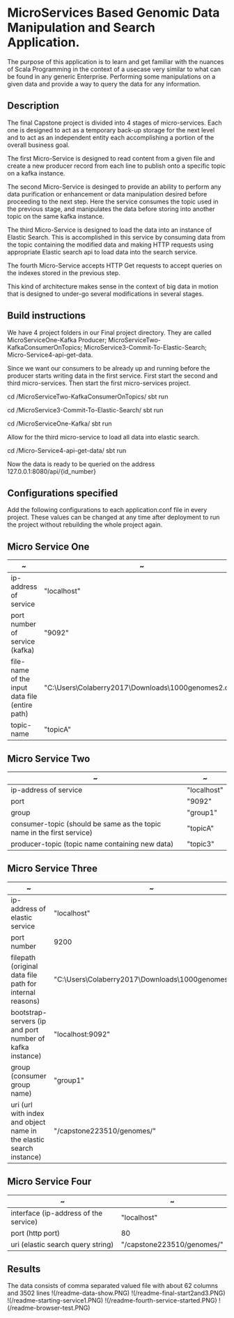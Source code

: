 
# MicroServices Based Genomic Data Manipulation and Search Application.

The purpose of this application is to learn and get familiar with the nuances of 
Scala Programming in the context of a usecase very similar to what can be found in any
generic Enterprise. Performing some manipulations on a given data and provide a way to
query the data for any information. 

## Description
The final Capstone project is divided into 4 stages of micro-services. Each one is designed to 
act as a temporary back-up storage for the next level  and to act as an independent entity each
accomplishing a portion of the overall business goal. 

The first Micro-Service is designed to read content from a given file and create a new producer 
record from each line to publish onto a specific topic on a kafka instance.

The second Micro-Service is desinged to provide an ability to perform any data purification or 
enhancement or data manipulation desired before proceeding to the next step. Here the service consumes
the topic used in the previous stage, and manipulates the data before storing into another topic on the 
same kafka instance.

The third Micro-Service is designed to load the data into an instance of Elastic Search. This is 
accomplished in this service by consuming data from the topic containing the modified data and making 
HTTP requests using appropriate Elastic search api to load data into the search service.

The fourth Micro-Service accepts HTTP Get requests to accept queries on the indexes stored in the previous
step.

This kind of architecture makes sense in the context of big data in motion that is designed to under-go
several modifications in several stages.

## Build instructions

We have 4 project folders in our Final project directory. They are called MicroServiceOne-Kafka Producer;
MicroServiceTwo-KafkaConsumerOnTopics; MicroService3-Commit-To-Elastic-Search;
Micro-Service4-api-get-data.

Since we want our consumers to be already up and running before the producer starts
writing data in the first service. First start the second and third micro-services.
Then start the first micro-services project.

cd /MicroServiceTwo-KafkaConsumerOnTopics/ 
sbt run 

cd /MicroService3-Commit-To-Elastic-Search/ 
sbt run 

cd /MicroServiceOne-Kafka/
sbt run

Allow for the third micro-service to load all data into elastic search.

cd  /Micro-Service4-api-get-data/
sbt run

Now the data is ready to be queried on the address 127.0.0.1:8080/api/{id_number}

## Configurations specified

Add the following configurations to each application.conf file in every project.
These values can be changed at any time after deployment to run the project
without rebuilding the whole project again.

## Micro Service One
|~|~|
|---|---|
|ip-address of service|"localhost"|
|port number of service (kafka)|"9092"|
|file-name of the input data file (entire path)|"C:\\Users\\Colaberry2017\\Downloads\\1000genomes2.csv"|
|topic-name|"topicA"|

## Micro Service Two
|~|~|
|---|---|
|ip-address of service|"localhost"|
|port|"9092"|
|group|"group1"|
|consumer-topic (should be same as the topic name in the first service)|"topicA"|
|producer-topic (topic name containing new data)|"topic3"|

## Micro Service Three
|~|~|
|---|---|
|ip-address of elastic service|"localhost"|
|port number| 9200| 
|filepath (original data file path for internal reasons)|"C:\\Users\\Colaberry2017\\Downloads\\1000genomes2.csv"|
|bootstrap-servers (ip and port number of kafka instance)|"localhost:9092"| 
|group (consumer group name)|"group1"| 
|uri (url with index and object name in the elastic search instance)|"/capstone223510/genomes/"| 
 
## Micro Service Four
|~|~|
|---|---|
|interface (ip-address of the service)|"localhost"|
|port (http port)|80| 
|uri (elastic search query string)|"/capstone223510/genomes/"| 

## Results

The data consists of comma separated  valued file with about 62 columns and 3502 lines
!(/readme-data-show.PNG)
!(/readme-final-start2and3.PNG)
!(/readme-starting-service1.PNG)
!(/readme-fourth-service-started.PNG)
!(/readme-browser-test.PNG)


 


 


 


 


